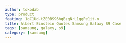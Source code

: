```yaml
---
author: tokodab
type: product
featimg: 1oC1Ud-tZE0BS96hqBzgNrL1ggPe1it-n
title: Albert Einstein Quotes Samsung Galaxy S9 Case
tags: [samsung, galaxy, s9]
category: [samsung]
---
```

